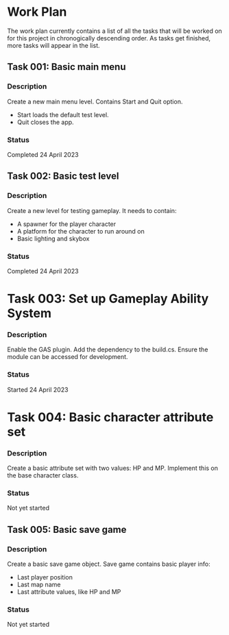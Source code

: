 # Work Plan
The work plan currently contains a list of all the tasks that will be worked on for this project in chronogically descending order.
As tasks get finished, more tasks will appear in the list.


## Task 001: Basic main menu

### Description
Create a new main menu level.
Contains Start and Quit option.
- Start loads the default test level.
- Quit closes the app.

### Status
Completed 24 April 2023


## Task 002: Basic test level

### Description
Create a new level for testing gameplay.
It needs to contain:
- A spawner for the player character
- A platform for the character to run around on
- Basic lighting and skybox

### Status
Completed 24 April 2023


# Task 003: Set up Gameplay Ability System

### Description
Enable the GAS plugin.
Add the dependency to the build.cs.
Ensure the module can be accessed for development.

### Status
Started 24 April 2023


# Task 004: Basic character attribute set

### Description
Create a basic attribute set with two values: HP and MP.
Implement this on the base character class.

### Status
Not yet started


## Task 005: Basic save game

### Description
Create a basic save game object.
Save game contains basic player info:
- Last player position
- Last map name
- Last attribute values, like HP and MP

### Status
Not yet started
